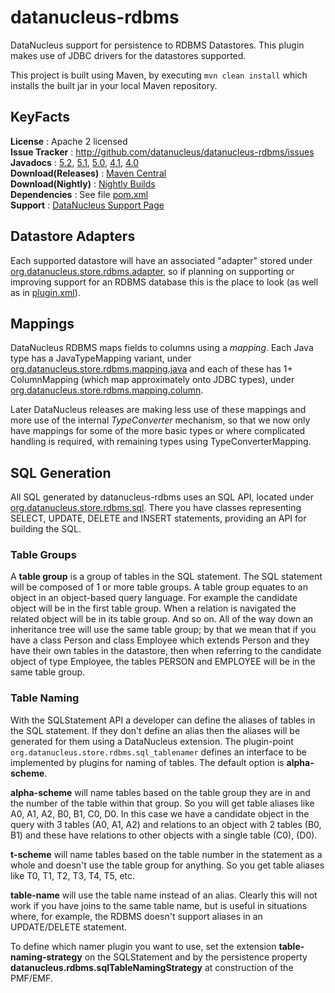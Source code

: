 # datanucleus-rdbms

DataNucleus support for persistence to RDBMS Datastores. This plugin makes use of JDBC drivers for the datastores supported. 

This project is built using Maven, by executing `mvn clean install` which installs the built jar in your local Maven repository.


## KeyFacts

__License__ : Apache 2 licensed  
__Issue Tracker__ : http://github.com/datanucleus/datanucleus-rdbms/issues  
__Javadocs__ : [5.2](http://www.datanucleus.org/javadocs/store.rdbms/5.2/), [5.1](http://www.datanucleus.org/javadocs/store.rdbms/5.1/), [5.0](http://www.datanucleus.org/javadocs/store.rdbms/5.0/), [4.1](http://www.datanucleus.org/javadocs/store.rdbms/4.1/), [4.0](http://www.datanucleus.org/javadocs/store.rdbms/4.0/)  
__Download(Releases)__ : [Maven Central](http://central.maven.org/maven2/org/datanucleus/datanucleus-rdbms)  
__Download(Nightly)__ : [Nightly Builds](http://www.datanucleus.org/downloads/maven2-nightly/org/datanucleus/datanucleus-rdbms)  
__Dependencies__ : See file [pom.xml](pom.xml)  
__Support__ : [DataNucleus Support Page](http://www.datanucleus.org/support.html)  


## Datastore Adapters

Each supported datastore will have an associated "adapter" stored under 
[org.datanucleus.store.rdbms.adapter](https://github.com/datanucleus/datanucleus-rdbms/tree/master/src/main/java/org/datanucleus/store/rdbms/adapter), 
so if planning on supporting or improving support for an RDBMS database this is the place to look (as well as in 
[plugin.xml](https://github.com/datanucleus/datanucleus-rdbms/blob/master/src/main/resources/plugin.xml)).


## Mappings

DataNucleus RDBMS maps fields to columns using a _mapping_. Each Java type has a JavaTypeMapping variant, under
[org.datanucleus.store.rdbms.mapping.java](https://github.com/datanucleus/datanucleus-rdbms/tree/master/src/main/java/org/datanucleus/store/rdbms/mapping/java)
and each of these has 1+ ColumnMapping (which map approximately onto JDBC types), under
[org.datanucleus.store.rdbms.mapping.column](https://github.com/datanucleus/datanucleus-rdbms/tree/master/src/main/java/org/datanucleus/store/rdbms/mapping/column).

Later DataNucleus releases are making less use of these mappings and more use of the internal _TypeConverter_ mechanism, so that we now only have mappings for
some of the more basic types or where complicated handling is required, with remaining types using TypeConverterMapping.


## SQL Generation

All SQL generated by datanucleus-rdbms uses an SQL API, located under 
[org.datanucleus.store.rdbms.sql](https://github.com/datanucleus/datanucleus-rdbms/tree/master/src/main/java/org/datanucleus/store/rdbms/sql).
There you have classes representing SELECT, UPDATE, DELETE and INSERT statements, providing an API for building the SQL.

### Table Groups

A __table group__ is a group of tables in the SQL statement. The SQL statement will be composed of 1 or more table groups.
A table group equates to an object in an object-based query language.
For example the candidate object will be in the first table group. When a relation is navigated the related object will be in its table group. 
And so on. All of the way down an inheritance tree will use the same table group; by that we mean that if you have a class Person and 
class Employee which extends Person and they have their own tables in the datastore, then when referring to the candidate object of type Employee, 
the tables PERSON and EMPLOYEE will be in the same table group.


### Table Naming

With the SQLStatement API a developer can define the aliases of tables in the SQL statement. If they don't define an alias then the aliases will 
be generated for them using a DataNucleus extension. The plugin-point `org.datanucleus.store.rdbms.sql_tablenamer` defines an interface
to be implemented by plugins for naming of tables. The default option is __alpha-scheme__.

__alpha-scheme__ will name tables based on the table group they are in and the number of the table within that group. So you will get table 
aliases like A0, A1, A2, B0, B1, C0, D0. In this case we have a candidate object in the query with 3 tables (A0, A1, A2) and relations to 
an object with 2 tables (B0, B1) and these have relations to other objects with a single table (C0), (D0).

__t-scheme__ will name tables based on the table number in the statement as a whole and doesn't use the table group for anything. So you get 
table aliases like T0, T1, T2, T3, T4, T5, etc.

__table-name__ will use the table name instead of an alias. Clearly this will not work if you have joins to the same table name, but is useful
in situations where, for example, the RDBMS doesn't support aliases in an UPDATE/DELETE statement.


To define which namer plugin you want to use, set the extension __table-naming-strategy__ on the SQLStatement and by the persistence
property __datanucleus.rdbms.sqlTableNamingStrategy__ at construction of the PMF/EMF.
